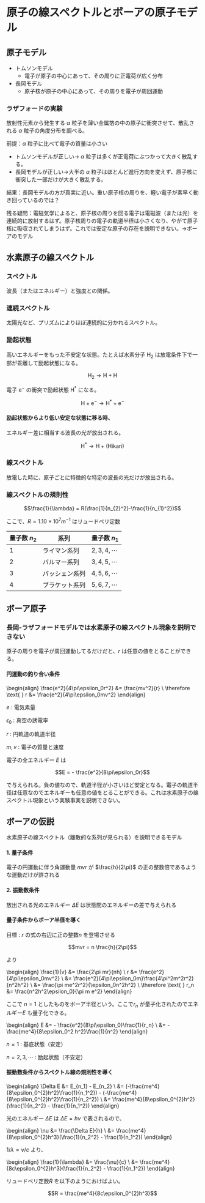 # 原子の線スペクトルとボーアの原子モデル

## 原子モデル

- トムソンモデル
    - 電子が原子の中心にあって、その周りに正電荷が広く分布
- 長岡モデル
    - 原子核が原子の中心にあって、その周りを電子が周回運動

### ラザフォードの実験

放射性元素から発生する $\alpha$ 粒子を薄い金属箔の中の原子に衝突させて、散乱される $\alpha$ 粒子の角度分布を調べる。

前提：$\alpha$ 粒子に比べて電子の質量は小さい

- トムソンモデルが正しい→ $\alpha$ 粒子は多くが正電荷にぶつかって大きく散乱する。
- 長岡モデルが正しい→大半の $\alpha$ 粒子はほとんど進行方向を変えず、原子核に衝突した一部だけが大きく散乱する。

結果：長岡モデルの方が真実に近い。重い原子核の周りを、軽い電子が素早く動き回っているのでは？

残る疑問：電磁気学によると、原子核の周りを回る電子は電磁波（または光）を連続的に放射するはず。原子核周りの電子の軌道半径は小さくなり、やがて原子核に吸収されてしまうはず。これでは安定な原子の存在を説明できない。→ボーアのモデル

## 水素原子の線スペクトル

### スペクトル

波長（またはエネルギー）と強度との関係。

### 連続スペクトル

太陽光など、プリズムによりほぼ連続的に分かれるスペクトル。

### 励起状態

高いエネルギーをもった不安定な状態。たとえば水素分子 H$_2$ は放電条件下で一部が乖離して励起状態になる。

$$\text{H}_2\rightarrow \text{H} + \text{H}$$

電子 $\text{e}^{-}$ の衝突で励起状態 $\text{H}^*$ になる。

$$\text{H} + \text{e}^{-} \rightarrow \text{H}^* + \text{e}^{-}$$

<h4>励起状態からより低い安定な状態に移る時、</h4>

エネルギー差に相当する波長の光が放出される。

$$\text{H}^* \rightarrow \text{H} + \text{(Hikari)}$$

### 線スペクトル

放電した時に、原子ごとに特徴的な特定の波長の光だけが放出される。

### 線スペクトルの規則性

$$\frac{1}{\lambda} = R(\frac{1}{n_{2}^2}-\frac{1}{n_{1}^2})$$

ここで、$R=1.10\times 10^7 m^{-1}$ はリュードベリ定数

| 量子数 $n_2$ | 系列 | 量子数 $n_1$ |
| -------- | -------- | -------- |
| $1$ | ライマン系列 | $2,3,4,\cdots$ |
| $2$ | バルマー系列 | $3,4,5,\cdots$ |
| $3$ | パッシェン系列 | $4,5,6,\cdots$ |
| $4$ | ブラケット系列 | $5,6,7,\cdots$ |

## ボーア原子

### 長岡-ラザフォードモデルでは水素原子の線スペクトル現象を説明できない

原子の周りを電子が周回運動してるだけだと、$r$ は任意の値をとることができる。

#### 円運動の釣り合い条件

\begin{align}
\frac{e^2}{4\pi\epsilon_0r^2} &= \frac{mv^2}{r} \\
\therefore \text{ } r &= \frac{e^2}{4\pi\epsilon_0mv^2}
\end{align}

$e$ : 電気素量

$\epsilon_0$ : 真空の誘電率

$r$ : 円軌道の軌道半径

$m, v$ : 電子の質量と速度

電子の全エネルギー $E$ は

$$E = - \frac{e^2}{8\pi\epsilon_0r}$$

で与えられる。負の値なので、軌道半径が小さいほど安定となる。電子の軌道半径は任意なのでエネルギーも任意の値をとることができる。これは水素原子の線スペクトル現象という実験事実を説明できない。

## ボーアの仮説

水素原子の線スペクトル（離散的な系列が見られる）を説明できるモデル

#### 1. 量子条件

電子の円運動に伴う角運動量 $mvr$ が $\frac{h}{2\pi}$ の正の整数倍であるような運動だけが許される

#### 2. 振動数条件

放出される光のエネルギー $\Delta E$ は状態間のエネルギーの差で与えられる

#### 量子条件からボーア半径を導く

目標 : $r$ の式の右辺に正の整数$n$ を登場させる

$$mvr = n \frac{h}{2\pi}$$

より

\begin{align}
\frac{1}{v} &= \frac{2\pi mr}{nh} \\
r &= \frac{e^2}{4\pi\epsilon_0mv^2} \\ 
&= \frac{e^2}{4\pi\epsilon_0m}\frac{4\pi^2m^2r^2}{n^2h^2} \\
&= \frac{\pi me^2r^2}{\epsilon_0n^2h^2} \\
\therefore \text{ } r_n &= \frac{n^2h^2\epsilon_0}{\pi m e^2}
\end{align}

ここで $n=1$ としたものをボーア半径という。ここで$r_n$ が量子化されたのでエネルギー$E$ も量子化できる。

\begin{align}
E &= - \frac{e^2}{8\pi\epsilon_0}\frac{1}{r_n} \\
&= -\frac{me^4}{8\epsilon_0^2 h^2}\frac{1}{n^2}
\end{align}

$n=1$ : 基底状態（安定）

$n=2,3,\cdots$ : 励起状態（不安定）

#### 振動数条件からスペクトル線の規則性を導く

\begin{align}
\Delta E &= E_{n_1} - E_{n_2} \\
&= (-\frac{me^4}{8\epsilon_0^{2}h^2}\frac{1}{n_1^2}) - (-\frac{me^4}{8\epsilon_0^{2}h^2}\frac{1}{n_2^2}) \\
&= \frac{me^4}{8\epsilon_0^{2}h^2}(\frac{1}{n_2^2} - \frac{1}{n_1^2})
\end{align}

光のエネルギー $\Delta E$ は $\Delta E = h\nu$ で表されるので、

\begin{align}
\nu &= \frac{\Delta E}{h} \\
    &= \frac{me^4}{8\epsilon_0^{2}h^3}(\frac{1}{n_2^2} - \frac{1}{n_1^2})
\end{align}

$1/\lambda = \nu / c$ より、

\begin{align}
\frac{1}{\lambda} &= \frac{\nu}{c} \\
    &= \frac{me^4}{8c\epsilon_0^{2}h^3}(\frac{1}{n_2^2} - \frac{1}{n_1^2})
\end{align}

リュードベリ定数$R$ を以下のようにおけばよい。

$$R = \frac{me^4}{8c\epsilon_0^{2}h^3}$$